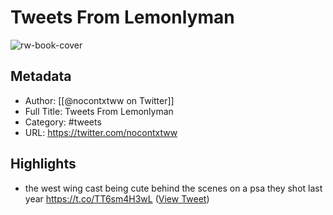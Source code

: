 # Tweets From Lemonlyman

![rw-book-cover](https://pbs.twimg.com/profile_images/1215820923003199488/Rn6M_99u.jpg)

## Metadata
- Author: [[@nocontxtww on Twitter]]
- Full Title: Tweets From Lemonlyman
- Category: #tweets
- URL: https://twitter.com/nocontxtww

## Highlights
- the west wing cast being cute behind the scenes on a psa they shot last year https://t.co/TT6sm4H3wL ([View Tweet](https://twitter.com/nocontxtww/status/1186395325159870465))

